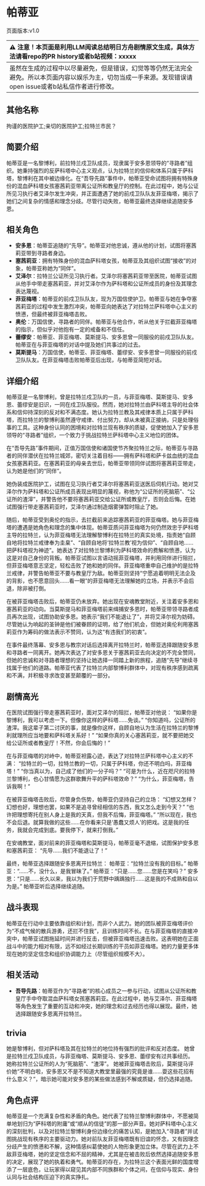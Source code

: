# 帕蒂亚
页面版本:v1.0
 

| :warning: 注意！本页面是利用LLM阅读总结明日方舟剧情原文生成，具体方法请看repo的PR history或者b站视频：xxxxx           |
|:----------------------------|
| 虽然在生成的过程中以尽量避免，但是错误，幻觉等等仍然无法完全避免。所以本页面内容以娱乐为主，切勿当成一手来源。发现错误请open issue或者b站私信作者进行修改。|



## 其他名称
拘谨的医院护工;亲切的医院护工;拉特兰市民？
## 简要介绍
帕蒂亚是一名黎博利，前拉特兰戍卫队成员，现隶属于安多恩领导的“寻路者”组织。她秉持强烈的反萨科塔中心主义观点，认为拉特兰的信仰和体系只属于萨科塔，黎博利在其中被边缘化。在“吾导先路”事件中，帕蒂亚受命试图将拥有特殊身份的混血萨科塔女孩塞茜莉亚带离公证所和教皇厅的控制。在此过程中，她与公证所见习执行者艾泽尔发生冲突，并正面遭遇了她的前戍卫队队友菲亚梅塔，揭示了她们之间复杂的情感和理念分歧。尽管行动失败，帕蒂亚最终选择继续追随安多恩。
## 相关角色
-   **安多恩**：帕蒂亚追随的“先导”。帕蒂亚对他忠诚，遵从他的计划，试图将塞茜莉亚带到寻路者身边。
-   **塞茜莉亚**：拥有特殊身份的混血萨科塔女孩，帕蒂亚及其组织试图“接收”的对象，帕蒂亚称她为“同伴”。
-   **艾泽尔**：拉特兰公证所见习执行者。艾泽尔将塞茜莉亚带至医院，帕蒂亚试图从他手中带走塞茜莉亚，并对艾泽尔作为萨科塔和公证所成员的身份及其理念表达蔑视。
-   **菲亚梅塔**：帕蒂亚的前戍卫队队友，现为万国信使护卫。帕蒂亚与她在争夺塞茜莉亚的过程中发生激烈冲突，帕蒂亚向她表达了对拉特兰萨科塔中心主义的愤懑，但最终被菲亚梅塔击败。
-   **奥伦**：万国信使，寻路者的同伴。帕蒂亚与他合作，听从他关于拦截菲亚梅塔的指示，但似乎对他抱有一定的戒备和不信任。
-   **蕾缪安**：帕蒂亚、菲亚梅塔、莫斯提马、安多恩曾一同服役的前戍卫队队友。帕蒂亚在与菲亚梅塔的对话中提及她们共事过的过去。
-   **莫斯提马**：万国信使，帕蒂亚、菲亚梅塔、蕾缪安、安多恩曾一同服役的前戍卫队队友。在菲亚梅塔击败帕蒂亚后出现，与帕蒂亚简短对话。
## 详细介绍
帕蒂亚是一名黎博利，曾是拉特兰戍卫队的一员，与菲亚梅塔、莫斯提马、安多恩、蕾缪安是旧识，一同在戍卫队服役。然而，她对拉特兰由萨科塔主导的社会体系和信仰持深刻的反对和不满态度。她认为拉特兰教及其戒律本质上只属于萨科塔，而拉特兰的黎博利虽然遵守戒律、付出努力，却从未被真正接纳，只是处理俗事的工具。这种身份认同的困境和对拉特兰现有秩序的质疑，促使她加入了安多恩领导的“寻路者”组织，一个致力于挑战拉特兰萨科塔中心主义地位的团体。

在“吾导先路”事件期间，正值万国信使和诸国使节齐聚拉特兰之际，帕蒂亚与寻路者的同伴潜伏在拉特兰城郊，密切关注着目标——拥有萨科塔和萨卡兹血统的混血女孩塞茜莉亚。在塞茜莉亚的母亲去世后，帕蒂亚带领同伴试图将塞茜莉亚带走，认为她是他们的“同伴”。

她伪装成医院护工，试图在见习执行者艾泽尔将塞茜莉亚送医后伺机行动。她对艾泽尔作为萨科塔和公证所成员表现出明显的蔑视，称他为“公证所的死脑筋”、“公证所的渣滓”，并警告他不要将塞茜莉亚交给公证所或教皇厅，否则会后悔。在她试图强行带走塞茜莉亚时，艾泽尔通过制造烟雾弹暂时阻止了她。

随后，帕蒂亚受到奥伦的指示，去拦截前来追踪塞茜莉亚的菲亚梅塔。她与菲亚梅塔的遭遇是她角色和理念的集中体现。帕蒂亚质问菲亚梅塔为何仍然效忠于萨科塔主导的拉特兰，认为菲亚梅塔无法理解黎博利在拉特兰的真实处境，指责她“自顾自地将拉特兰戒律奉为圭臬”、“自顾自地将‘拉特兰教’视为信仰”、“自顾自地......把萨科塔视为神迹”。她表达了对拉特兰黎博利为萨科塔效命的费解和愤懑，认为这是对自己身份的背叛。帕蒂亚试图以言语动摇菲亚梅塔，并利用同伴进行阻拦，但菲亚梅塔意志坚定，轻松击败了她和她的同伴。菲亚梅塔重申自己维护的是拉特兰戒律，并警告帕蒂亚不要与教皇厅为敌。帕蒂亚则坚持“宁愿追着明明无法企及的背影，也不愿意回头......看一眼”的菲亚梅塔无法理解她的立场，并表示不会后退，除非被打倒。

在被菲亚梅塔击败后，帕蒂亚仍未放弃。她出现在安魂教堂附近，关注着安多恩和塞茜莉亚的动向。当莫斯提马和菲亚梅塔前来缉捕安多恩时，帕蒂亚带领寻路者成员再次出现，试图协助安多恩。她表示“我们不能退让了”，并将艾泽尔视为妨碍。尽管她认为响起的圣钟是他们被眷顾的证明，给了他们机会，但她对奥伦利用塞茜莉亚作为筹码的做法表示不赞同，认为这“有违我们的初衷”。

在事件最终落幕、安多恩与教宗对话后选择离开拉特兰时，帕蒂亚选择跟随安多恩和寻路者一同离开。她再次表达了对安多恩关于塞茜莉亚去向决定的不完全赞同，但她的忠诚和对寻路者理想的坚持让她选择一同踏上新的旅程，追随“先导”继续寻找属于他们的道路。帕蒂亚代表了拉特兰内部黎博利群体中，对现有秩序感到疏离和不满，并积极寻求改变甚至颠覆的一部分。
## 剧情高光
在医院试图强行带走塞茜莉亚时，面对艾泽尔的阻拦，帕蒂亚对他说：
“如果你是黎博利，我可以考虑一下。但像你这样的萨科塔......免谈。”
“你知道吗，公证所的渣滓。我这辈子第二讨厌的事，就是像你这样，自顾自地认为生活在拉特兰的黎博利就理所应当地要和萨科塔关系好！”
“如果你真的关心塞茜莉亚，就不要把她交给公证所或者教皇厅！不然，你会后悔的！”

在与菲亚梅塔的对峙中，帕蒂亚袒露心迹，表达了对拉特兰萨科塔中心主义的不满：
“拉特兰的一切，拉特兰教的一切，只属于萨科塔，你还不明白吗，菲亚梅塔！”
“你当真以为，自己成了他们的一分子吗？”
“可是为什么，近在咫尺的拉特兰黎博利，也心甘情愿为这群歌舞升平的萨科塔效命？”
“为什么，菲亚梅塔，告诉我啊！”

在被菲亚梅塔击败后，尽管身负伤势，帕蒂亚仍坚持自己的立场：
“幻想又怎样？幻想也好，理想也罢，如果不是追寻曾经相信的东西，我又怎么走到今天？”
“也许把理想寄托在别人身上是我的天真，但我不后悔，菲亚梅塔。”
“所以现在，我也不会后退。就算我做的这些......在你看来只是‘愚蠢又烦人’的把戏。这是我的任务，我就会完成到底。要我停下，就来打倒我。”

在安魂教堂，面对前来的菲亚梅塔和莫斯提马，帕蒂亚毫不退缩，试图保护安多恩和塞茜莉亚：
“先导......我们不能退让了！”

最终，帕蒂亚选择跟随安多恩离开拉特兰：
帕蒂亚：“拉特兰没有我的目标。”
帕蒂亚：“......不，没什么，是我冒昧了。”
帕蒂亚：“只是......您......您是在笑吗？”
安多恩：“只是......长久以来，我以为我们于荒野中踽踽独行......这是我的不成熟和自以为是。”
帕蒂亚听后选择继续追随。
## 战斗表现
帕蒂亚在行动中主要依靠组织和计划，而非个人武力。她的团队被菲亚梅塔评价为“不成气候的散兵游勇，还拦不住我”，且训练时间不长。在与菲亚梅塔的直接冲突中，帕蒂亚试图拖延时间并进行反击，但被菲亚梅塔迅速击败。这表明她在正面战斗中的能力相对有限，远不如经过长期训练的干员如菲亚梅塔。她的力量更多体现在她的坚定信念和组织协调能力上（尽管组织规模不大）。
## 相关活动
-   **吾导先路**：帕蒂亚作为“寻路者”的核心成员之一参与行动，试图从公证所和教皇厅手中夺取混血萨科塔女孩塞茜莉亚。在此过程中，她与艾泽尔、菲亚梅塔等角色发生了重要的互动和冲突，她的理念和过去经历也得以展现。最终，她选择跟随安多恩离开拉特兰。
## trivia
她是黎博利，但对萨科塔及其在拉特兰的地位持有强烈的批评和反对态度。
她曾是拉特兰戍卫队成员，与菲亚梅塔、莫斯提马、安多恩、蕾缪安有过共事经历。
她称拉特兰公证所的人为“死脑筋”、“渣滓”。
她被菲亚梅塔击败后，莫斯提马评价她“不明白啦，安多恩又不是不知道大教堂里最强的究竟是谁......耍这些花招有什么意义？”，暗示她可能对安多恩的某些做法感到不解或质疑，但仍选择追随。
## 角色点评
帕蒂亚是一个充满复杂性和矛盾的角色。她代表了拉特兰黎博利群体中，不愿被简单地划归为“萨科塔的附庸”或“顺从的信徒”的那一部分声音。她对萨科塔中心主义的深刻批判，以及对拉特兰黎博利身份边缘化的痛苦认知，是她加入“寻路者”并试图挑战现有秩序的主要驱动力。她对前队友菲亚梅塔既有旧谊的怀念，又有因理念分歧产生的愤懑和不解，这种情感纠葛使她的人物形象更加立体。尽管在武力上不敌菲亚梅塔，她的坚定信念和不屈的精神，尤其是在被击败后依然选择追随安多恩的决定，展现了她的执着和勇气。帕蒂亚的存在，为拉特兰这个表面光鲜的国度增添了一层底色，让玩家得以窥见其内部不同族群和个体之间，在信仰与现实、身份认同与社会结构压迫下的真实挣扎。